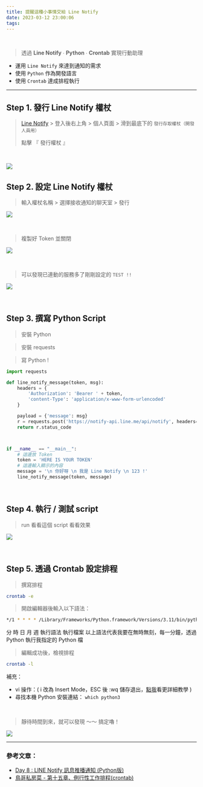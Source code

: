 ```yaml
---
title: 提醒這種小事情交給 Line Notify
date: 2023-03-12 23:00:06
tags:
---
```


<br />

> 透過 **Line Notify** ∙ **Python** ∙ **Crontab** 實現行動助理

- 運用 `Line Notify` 來達到通知的需求
- 使用 `Python` 作為開發語言
- 使用 `Crontab` 達成排程執行

---

## Step 1. 發行 Line Notify 權杖
> [Line Notify](https://notify-bot.line.me) > 登入後右上角 > 個人頁面 > 滑到最底下的 `發行存取權杖（開發人員用）`
> 
> 點擊 『 發行權杖 』

<br />

![](https://i.imgur.com/b0LJkSf.png)

## Step 2. 設定 Line Notify 權杖
> 輸入權杖名稱 > 選擇接收通知的聊天室 > 發行

![](https://i.imgur.com/saIfpGn.png)

<br />

> 複製好 Token 並關閉

![](https://i.imgur.com/RVzdsmK.png)

<br />

> 可以發現已連動的服務多了剛剛設定的 `TEST !!`

![](https://i.imgur.com/AJP9kiO.png)

<br />

## Step 3. 撰寫 Python Script
> 安裝 Python

> 安裝 requests

> 寫 Python ! 

```python
import requests

def line_notify_message(token, msg):
    headers = {
        'Authorization': 'Bearer ' + token,
        'content-Type': 'application/x-www-form-urlencoded'
    }

    payload = {'message': msg}
    r = requests.post('https://notify-api.line.me/api/notify', headers=headers, params=payload)
    return r.status_code



if __name__ == "__main__":
    # 這邊放 Token
    token = 'HERE IS YOUR TOKEN'
    # 這邊輸入顯示的內容
    message = '\n 你好呀 \n 我是 Line Notify \n 123 !'
    line_notify_message(token, message)
```

<br />

## Step 4. 執行 / 測試 script
> run 看看這個 script 看看效果

![](https://i.imgur.com/v7AqxCU.png)

<br />

## Step 5. 透過 Crontab 設定排程

> 撰寫排程
```bash
crontab -e
```


> 開啟編輯器後輸入以下語法：
```bash
*/1 * * * * /Library/Frameworks/Python.framework/Versions/3.11/bin/python3 /Users/yochen/Code/Python/TEST_PYTHON/LineNotify.py
```


分 時 日 月 週 執行語法 執行檔案
以上語法代表我要在無時無刻，每一分鐘，透過 Python 執行我指定的 Python 檔



> 編輯成功後，檢視排程
```bash
crontab -l
```


補充：
- vi 操作：( i 改為 Insert Mode，ESC 後 :wq 儲存退出，[點我](https://dywang.csie.cyut.edu.tw/dywang/linuxSystem/node50.html)看更詳細教學 )
- 尋找本機 Python 安裝連結： `which python3`

<br />


> 靜待時間到來，就可以發現 ～～ 搞定嚕！

![](https://i.imgur.com/oipivCi.png)

---

### 參考文章：
- [Day 8 : LINE Notify 訊息推播通知 (Python版)](https://ithelp.ithome.com.tw/articles/10234115)
- [鳥哥私房菜 - 第十五章、例行性工作排程(crontab)](https://linux.vbird.org/linux_basic/centos7/0430cron.php)